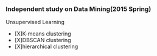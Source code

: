 ### Independent study on Data Mining(2015 Spring)

Unsupervised Learning
* [X]K-means clustering
* [X]DBSCAN clustering
* [X]hierarchical clustering


